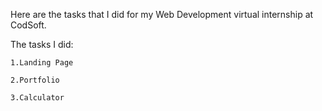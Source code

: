 Here are the tasks that I did for my Web Development virtual internship at CodSoft.

The tasks I did:

    1.Landing Page
  
    2.Portfolio
  
    3.Calculator
